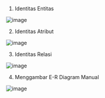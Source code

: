 1. Identitas Entitas

![image](https://github.com/Zahwaaa07/praktikum.md/assets/160214330/45a9eef8-0b0b-4c2f-9978-4a7ea06eb92d)

2. Identitas Atribut

![image](https://github.com/Zahwaaa07/praktikum.md/assets/160214330/b848463d-1cf0-41ff-8c2d-daeaaf3fc48c)

3. Identitas Relasi

![image](https://github.com/Zahwaaa07/praktikum.md/assets/160214330/f925f0fd-df6e-4581-b318-a368e86de157)

4. Menggambar E-R Diagram Manual

![image](https://github.com/Zahwaaa07/praktikum.md/assets/160214330/ee4d1c4e-006d-40fe-91d6-fb17f65ba9af)
